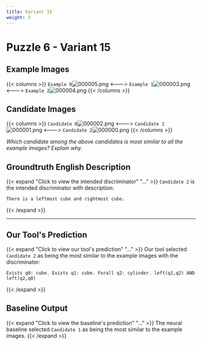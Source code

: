 ```yaml
---
title: Variant 15
weight: 3
---
```


# Puzzle 6 - Variant 15

## Example Images
{{< columns >}}
`Example 0`![000005.png](/clevr-variants/circle-at-ends/fovariant-15/render/images/CLEVR_val_000005.png)
<--->
`Example 1`![000003.png](/clevr-variants/circle-at-ends/fovariant-15/render/images/CLEVR_val_000003.png)
<--->
`Example 2`![000004.png](/clevr-variants/circle-at-ends/fovariant-15/render/images/CLEVR_val_000004.png)
{{< /columns >}}

## Candidate Images
{{< columns >}}
`Candidate 0`![000002.png](/clevr-variants/circle-at-ends/fovariant-15/render/images/CLEVR_val_000002.png)
<--->
`Candidate 1`![000001.png](/clevr-variants/circle-at-ends/fovariant-15/render/images/CLEVR_val_000001.png)
<--->
`Candidate 2`![000000.png](/clevr-variants/circle-at-ends/fovariant-15/render/images/CLEVR_val_000000.png)
{{< /columns >}}

*Which candidate among the above candidates is most similar to all the example images? Explain why.*

## Groundtruth English Description

{{< expand "Click to view the intended discriminator" "..." >}}
`Candidate 2` is the intended discriminator with description:
```plaintext 
There is a leftmost cube and rightmost cube.
```
{{< /expand >}}

---



## Our Tool's Prediction

{{< expand "Click to view our tool's prediction" "..." >}}
Our tool selected `Candidate 2` as being the most similar to the example images with the discriminator:
```plaintext
Exists q0: cube. Exists q1: cube. Forall q2: cylinder. left(q1,q2) AND left(q2,q0)
```
{{< /expand >}}



## Baseline Output

{{< expand "Click to view the baseline's prediction" "..." >}}
The neural baseline selected `Candidate 1` as being the most similar to the example images.
{{< /expand >}}

